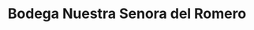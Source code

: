 ---
title: "Bodega Nuestra Senora del Romero"
url: /cascante/bodega-nuestra-senora-del-romero/
shop: alcohol
---